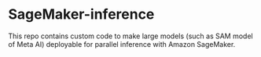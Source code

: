 # SageMaker-inference

This repo contains custom code to make large models (such as SAM model of Meta AI) deployable for parallel inference with Amazon SageMaker.
